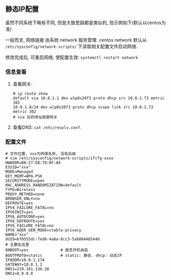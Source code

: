 ## 静态IP配置
虽然不同系统下略有不同, 但是大致思路都是类似的, 现示例如下(默认以centos为准)

一般而言, 网络链接 由系统 network 服务管理. centos network 默认从 `/etc/sysconfig/network-scripts/` 下读取相关配置文件启动网络.

修改完成后, 可重启网络, 使配置生效: `systemctl restart network`

### 信息查看
1. 查看网关: 
    ````
    # ip route show
    default via 10.0.1.1 dev wlp0s20f3 proto dhcp src 10.0.1.73 metric 302 
    10.0.1.0/24 dev wlp0s20f3 proto dhcp scope link src 10.0.1.73 metric 302
    # via 后的地址就是网关
    ````
2. 查看DNS: `cat /etc/resolv.conf`.

### 配置文件
```Conf
# 文件位置, xxx为网络名称, 没有后缀
# vim /etc/sysconfig/network-scripts/ifcfg-xxxx
HWADDR=B8:27:EB:70:0F:A4
ESSID="xxx"
MODE=Managed
KEY_MGMT=WPA-PSK
SECURITYMODE=open
MAC_ADDRESS_RANDOMIZATION=default
TYPE=Wireless
PROXY_METHOD=none
BROWSER_ONLY=no
DEFROUTE=yes
IPV4_FAILURE_FATAL=no
IPV6INIT=yes
IPV6_AUTOCONF=yes
IPV6_DEFROUTE=yes
IPV6_FAILURE_FATAL=no
IPV6_ADDR_GEN_MODE=stable-privacy
NAME="xxx"
UUID=bf0555dc-7ed8-4a8a-8cc3-5ab88448544d
# 主要在这里
ONBOOT=yes              # 是否开机自启
BOOTPROTO=static        # static: 静态. dhcp: 动态IP
IPADDR=10.0.1.174
GATEWAY=10.0.1.1
DNS1=219.141.136.10
DNS2=8.8.8.8
```